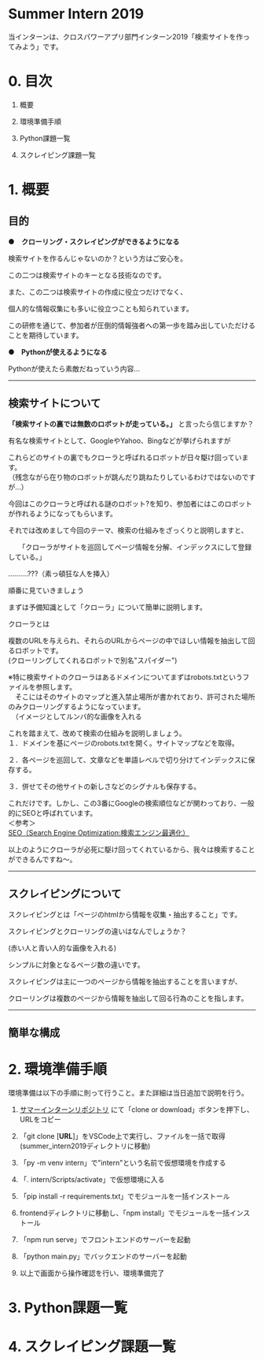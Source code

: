 　　
# Summer Intern 2019
当インターンは、クロスパワーアプリ部門インターン2019「検索サイトを作ってみよう」です。
# 0. 目次
1. 概要

2. 環境準備手順
3. Python課題一覧
4. スクレイピング課題一覧

# 1. 概要
## 目的
**●　クローリング・スクレイピングができるようになる**  

検索サイトを作るんじゃないのか？という方はご安心を。  

この二つは検索サイトのキーとなる技術なのです。   
  
また、この二つは検索サイトの作成に役立つだけでなく、  

個人的な情報収集にも多いに役立つことも知られています。    

この研修を通じて、参加者が圧倒的情報強者への第一歩を踏み出していただけることを期待しています。

    
**●　Pythonが使えるようになる**  

Pythonが使えたら素敵だねっていう内容…  
***
## 検索サイトについて
**「検索サイトの裏では無数のロボットが走っている。」** と言ったら信じますか？  

有名な検索サイトとして、GoogleやYahoo、Bingなどが挙げられますが  

これらどのサイトの裏でもクローラと呼ばれるロボットが日々駆け回っています。  
（残念ながら在り物のロボットが跳んだり跳ねたりしているわけではないのですが…）

今回はこのクローラと呼ばれる謎のロボット?を知り、参加者にはこのロボットが作れるようになってもらいます。

それでは改めまして今回のテーマ、検索の仕組みをざっくりと説明しますと、  

　　「クローラがサイトを巡回してページ情報を分解、インデックスにして登録している。」  

..........???（素っ頓狂な人を挿入）  
  
順番に見ていきましょう  

まずは予備知識として「クローラ」について簡単に説明します。  
  
クローラとは  

複数のURLを与えられ、それらのURLからページの中でほしい情報を抽出して回るロボットです。  
(クローリングしてくれるロボットで別名"スパイダー")

※特に検索サイトのクローラはあるドメインについてまずはrobots.txtというファイルを参照します。  
　そこにはそのサイトのマップと進入禁止場所が書かれており、許可された場所のみクローリングするようになっています。  
　（イメージとしてルンバ的な画像を入れる  
  
これを踏まえて、改めて検索の仕組みを説明しましょう。  
１．ドメインを基にページのrobots.txtを開く。サイトマップなどを取得。  

２．各ページを巡回して、文章などを単語レベルで切り分けてインデックスに保存する。  

３．併せてその他サイトの新しさなどのシグナルも保存する。  

これだけです。しかし、この3番にGoogleの検索順位などが関わっており、一般的にSEOと呼ばれています。  
＜参考＞  
[SEO（Search Engine Optimization:検索エンジン最適化）](https://moukegaku.com/google-ranking-algorithm/#domain)  



以上のようにクローラが必死に駆け回ってくれているから、我々は検索することができるんですね～。
  


***
## スクレイピングについて
  スクレイピングとは「ページのhtmlから情報を収集・抽出すること」です。  

スクレイピングとクローリングの違いはなんでしょうか？  

(赤い人と青い人的な画像を入れる)  

シンプルに対象となるページ数の違いです。  

スクレイピングは主に一つのページから情報を抽出することを言いますが、  

クローリングは複数のページから情報を抽出して回る行為のことを指します。

***
## 簡単な構成

# 2. 環境準備手順
環境準備は以下の手順に則って行うこと。また詳細は当日追加で説明を行う。
1. [サマーインターンリポジトリ](https://github.com/crosspower/summer_intern)
にて「clone or download」ボタンを押下し、URLをコピー

2. 「git clone [**URL**]」をVSCode上で実行し、ファイルを一括で取得
    (summer_intern2019ディレクトリに移動)
3. 「py -m venv intern」で"intern"という名前で仮想環境を作成する
4. 「. intern/Scripts/activate」で仮想環境に入る
5. 「pip install -r requirements.txt」でモジュールを一括インストール
6. frontendディレクトリに移動し、「npm install」でモジュールを一括インストール
7. 「npm run serve」でフロントエンドのサーバーを起動
8. 「python main.py」でバックエンドのサーバーを起動
9. 以上で画面から操作確認を行い、環境準備完了

# 3. Python課題一覧

# 4. スクレイピング課題一覧